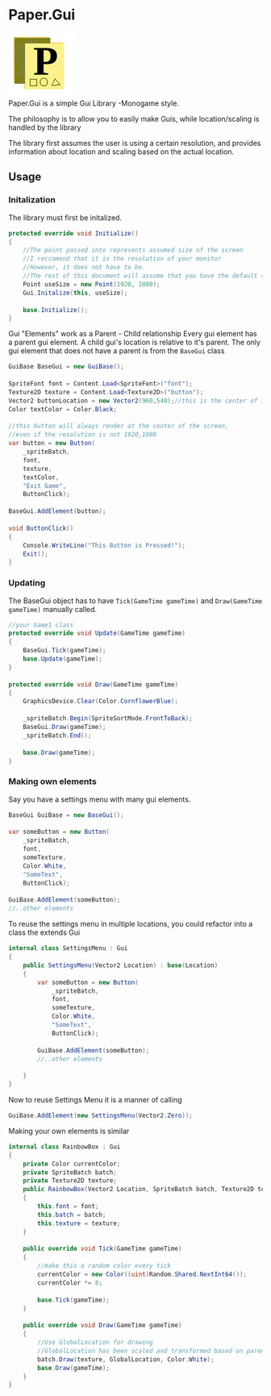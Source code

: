 # Paper.Gui 
![image](https://raw.githubusercontent.com/itsBuggingMe/Paper.Gui/master/icon.png)    
Paper.Gui is a simple Gui Library -Monogame style. 

The philosophy is to allow you to easily make Guis, while location/scaling is handled by the library
	
The library first assumes the user is using a certain resolution, and provides information about location and scaling based on the actual location.
## Usage

### Initalization
The library must first be initalized.
```csharp
protected override void Initialize()
{
    //The point passed into represents assumed size of the screen
    //I reccomend that it is the resolution of your monitor
    //However, it does not have to be.
    //The rest of this document will assume that you have the default size of 1920, 1080
    Point useSize = new Point(1920, 1080);
    Gui.Initalize(this, useSize);
    
    base.Initialize();
}
```

Gui  "Elements" work as a Parent - Child relationship
Every gui element has a parent gui element. A child gui's location is relative to it's parent.
The only gui element that does not have a parent is from the `BaseGui` class
```csharp
GuiBase BaseGui = new GuiBase();

SpriteFont font = Content.Load<SpriteFont>("font");
Texture2D texture = Content.Load<Texture2D>("button");
Vector2 buttonLocation = new Vector2(960,540);//this is the center of 1920,1080
Color textColor = Color.Black;

//this button will always render at the center of the screen,
//even if the resolution is not 1920,1080
var button = new Button(
	_spriteBatch, 
	font, 
	texture, 
	textColor, 
	"Exit Game", 
	ButtonClick);
	
BaseGui.AddElement(button);

void ButtonClick()
{
    Console.WriteLine("This Button is Pressed!");
    Exit();
}
```

### Updating
The BaseGui object has to have `Tick(GameTime gameTime)` and `Draw(GameTime gameTime)` manually called.

```csharp
//your Game1 class
protected override void Update(GameTime gameTime)
{
    BaseGui.Tick(gameTime);
    base.Update(gameTime);
}

protected override void Draw(GameTime gameTime)
{
    GraphicsDevice.Clear(Color.CornflowerBlue);
    
    _spriteBatch.Begin(SpriteSortMode.FrontToBack);
    BaseGui.Draw(gameTime);
    _spriteBatch.End();

    base.Draw(gameTime);
}
```

### Making own elements
Say you have a settings menu with many gui elements.
```csharp
BaseGui GuiBase = new BaseGui();

var someButton = new Button(
	_spriteBatch, 
	font, 
	someTexture, 
	Color.White, 
	"SomeText", 
	ButtonClick);
	
GuiBase.AddElement(someButton);
//..other elements

```
To reuse the settings menu in multiple locations, you could refactor into a class the extends Gui
```csharp
internal class SettingsMenu : Gui
{
    public SettingsMenu(Vector2 Location) : base(Location)
    {
        var someButton = new Button(
			_spriteBatch, 
			font, 
			someTexture, 
			Color.White, 
			"SomeText", 
			ButtonClick);
			
		GuiBase.AddElement(someButton);
		//..other elements

    }
}
```

Now to reuse Settings Menu it is a manner of calling
```csharp
GuiBase.AddElement(new SettingsMenu(Vector2.Zero));
```

Making your own elements is similar

```csharp
internal class RainbowBox : Gui
{
    private Color currentColor;
    private SpriteBatch batch;
    private Texture2D texture;
    public RainbowBox(Vector2 Location, SpriteBatch batch, Texture2D texture) : base(Location)
    {
        this.font = font;
        this.batch = batch;
        this.texture = texture;
    }

	public override void Tick(GameTime gameTime)
	{
	    //make this a random color every tick
	    currentColor = new Color((uint)Random.Shared.NextInt64());
	    currentColor *= 8;

		base.Tick(gameTime);
    }

    public override void Draw(GameTime gameTime)
    {
        //Use GlobalLocation for drawing
        //GlobalLocation has been scaled and transformed based on parent positions
        batch.Draw(texture, GlobalLocation, Color.White);
        base.Draw(gameTime);
    }
}
```
